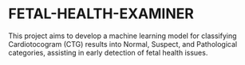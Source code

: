 # FETAL-HEALTH-EXAMINER
This project aims to develop a machine learning model for classifying Cardiotocogram (CTG) results into Normal, Suspect, and Pathological categories, assisting in early detection of fetal health issues.
